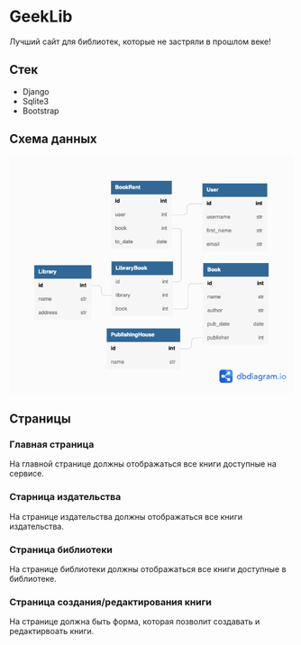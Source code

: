 # GeekLib
Лучший сайт для библиотек, которые не застряли в прошлом веке!

## Стек

- Django
- Sqlite3
- Bootstrap

## Схема данных
![db architecture](./docs/GeekLib.png?raw=true)

## Страницы

### Главная страница
На главной странице должны отображаться все книги доступные на сервисе.

### Старница издательства
На странице издательства должны отображаться все книги издательства.

### Страница библиотеки
На странице библиотеки должны отображаться все книги доступные в библиотеке.

### Страница создания/редактирования книги
На странице должна быть форма, которая позволит создавать и редактирвоать книги.

